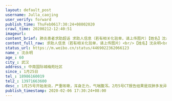 ```yaml
---
layout: default_post
username: Julla_caojing
user_verify: forward
publish_time: ThuFeb0617:30:24+08002020
crawl_time: 20200212-12:40:51
imageurl: 
content_brief: 肺炎患者求助超话 求助人信息（若有相关化验单，请上传图片）【姓名】沈永明【年龄】60【所在城市】武汉【所在小区、社区】 中南国际城 梅苑社区【患病时间】1月25日【联系方式】18986160019【其他紧急联系人】13971663600【病情描述】1月25号开始发烧，严重咳嗽，浑身乏力，气喘 腹泻。2 ...全文
content_full_raw: 求助人信息（若有相关化验单，请上传图片）<br/>【姓名】沈永明<br/>【年龄】60<br/>【所在城市】武汉<br/>【所在小区、社区】中南国际城梅苑社区<br/>【患病时间】1月25日<br/>【联系方式】18986160019<br/>【其他紧急联系人】13971663600<br/>【病情描述】1月25号开始发烧，严重咳嗽，浑身乏力，气喘腹泻。2月5号CT报告结果是双肺多发异常，考虑是感染性病变，病毒性肺炎。<adata-url="http://t.cn/z8AYnmW"href="http://weibo.com/p/100101B2094757D068A6F8409A"data-hide=""><spanclass='url-icon'><imgstyle='width:1rem;height:1rem'src='https://h5.sinaimg.cn/upload/2015/09/25/3/timeline_card_small_location_default.png'></span><spanclass="surl-text">武汉·东湖风景区</span></a>
status_url: https://m.weibo.cn/status/4469022362066123
name_: 沈永明
age_: 60
city_: 武汉
address_: 中南国际城梅苑社区
since_: 1月25日
tel_: 18986160019
tel2_: 13971663600
desc_: 1月25号开始发烧，严重咳嗽，浑身乏力，气喘腹泻。2月5号CT报告结果是双肺多发异常，考虑是感染性病变，病毒性肺炎。<adata-url="http//t.cn/z8AYnmW"href="http//weibo.com/p/100101B2094757D068A6F8409A"data-hide=""><spanclass='url-icon'><imgstyle='width1rem;height1rem'src='https//h5.sinaimg.cn/upload/2015/09/25/3/timeline_card_small_location_default.png'></span><spanclass="surl-text">武汉·东湖风景区</span></a>
publish_timestamp: 2020-02-06 17:30:24+08:00
---
```

